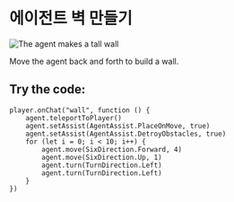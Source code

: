 # 에이전트 벽 만들기

![The agent makes a tall wall](/static/mods/agent-wall.jpg)

Move the agent back and forth to build a wall.

## Try the code:

```blocks
player.onChat("wall", function () {
    agent.teleportToPlayer()
    agent.setAssist(AgentAssist.PlaceOnMove, true)
    agent.setAssist(AgentAssist.DetroyObstacles, true)
    for (let i = 0; i < 10; i++) {
        agent.move(SixDirection.Forward, 4)
        agent.move(SixDirection.Up, 1)
        agent.turn(TurnDirection.Left)
        agent.turn(TurnDirection.Left)
    }
})
```